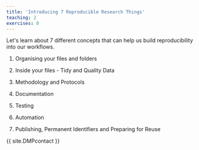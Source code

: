 ```yaml
---
title: 'Introducing 7 Reproducible Research Things'
teaching: 2
exercises: 0
---
```


Let's learn about 7 different concepts that can help us build reproducibility into our workflows.

 1. Organising your files and folders

 2. Inside your files - Tidy and Quality Data

 3. Methodology and Protocols

 4. Documentation

 5. Testing

 6. Automation

 7. Publishing, Permanent Identifiers and Preparing for Reuse


<div> {{ site.DMPcontact }} </div>

